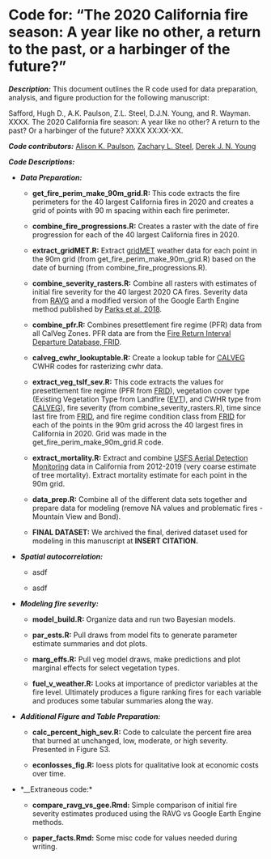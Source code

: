 Code for: “The 2020 California fire season: A year like no other, a
return to the past, or a harbinger of the future?”
================

***Description:*** This document outlines the R code used for data
preparation, analysis, and figure production for the following
manuscript:

Safford, Hugh D., A.K. Paulson, Z.L. Steel, D.J.N. Young, and R. Wayman.
XXXX. The 2020 California fire season: A year like no other? A return to
the past? Or a harbinger of the future? XXXX XX:XX-XX.

***Code contributors:*** [Alison K.
Paulson](https://github.com/akpaulson), [Zachary L.
Steel](https://github.com/zacksteel), [Derek J. N.
Young](https://github.com/youngdjn)

***Code Descriptions:***

-   ***Data Preparation:***

    -   **get\_fire\_perim\_make\_90m\_grid.R:** This code extracts the
        fire perimeters for the 40 largest California fires in 2020 and
        creates a grid of points with 90 m spacing within each fire
        perimeter.

    -   **combine\_fire\_progressions.R:** Creates a raster with the
        date of fire progression for each of the 40 largest California
        fires in 2020.

    -   **extract\_gridMET.R:** Extract
        [gridMET](http://www.climatologylab.org/gridmet.html) weather
        data for each point in the 90m grid (from
        get\_fire\_perim\_make\_90m\_grid.R) based on the date of
        burning (from combine\_fire\_progressions.R).

    -   **combine\_severity\_rasters.R:** Combine all rasters with
        estimates of initial fire severity for the 40 largest 2020 CA
        fires. Severity data from
        [RAVG](https://burnseverity.cr.usgs.gov/products/ravg) and a
        modified version of the Google Earth Engine method published by
        [Parks et al. 2018](https://www.mdpi.com/2072-4292/10/6/879).

    -   **combine\_pfr.R:** Combines presettlement fire regime (PFR)
        data from all CalVeg Zones. PFR data are from the [Fire Return
        Interval Departure Database,
        FRID](https://www.fs.usda.gov/detail/r5/landmanagement/gis/?cid=STELPRDB5327836).

    -   **calveg\_cwhr\_lookuptable.R:** Create a lookup table for
        [CALVEG](https://www.fs.usda.gov/detail/r5/landmanagement/resourcemanagement/?cid=stelprdb5347192)
        CWHR codes for rasterizing cwhr data.

    -   **extract\_veg\_tslf\_sev.R:** This code extracts the values for
        presettlement fire regime (PFR from
        [FRID](https://www.fs.usda.gov/detail/r5/landmanagement/gis/?cid=STELPRDB5327836)),
        vegetation cover type (Existing Vegetation Type from Landfire
        ([EVT](https://landfire.gov/evt.php)), and CWHR type from
        [CALVEG](https://www.fs.usda.gov/detail/r5/landmanagement/resourcemanagement/?cid=stelprdb5347192)),
        fire severity (from combine\_severity\_rasters.R), time since
        last fire from
        [FRID]((https://www.fs.usda.gov/detail/r5/landmanagement/gis/?cid=STELPRDB5327836)),
        and fire regime condition class from
        [FRID](https://www.fs.usda.gov/detail/r5/landmanagement/gis/?cid=STELPRDB5327836)
        for each of the points in the 90m grid across the 40 largest
        fires in California in 2020. Grid was made in the
        get\_fire\_perim\_make\_90m\_grid.R code.

    -   **extract\_mortality.R:** Extract and combine [USFS Aerial
        Detection
        Monitoring](https://www.fs.usda.gov/detail/r5/forest-grasslandhealth/?cid=fsbdev3_046696)
        data in California from 2012-2019 (very coarse estimate of tree
        mortality). Extract mortality estimate for each point in the 90m
        grid.

    -   **data\_prep.R:** Combine all of the different data sets
        together and prepare data for modeling (remove NA values and
        problematic fires - Mountain View and Bond).

    -   **FINAL DATASET:** We archived the final, derived dataset used
        for modeling in this manuscript at **INSERT CITATION.**

-   ***Spatial autocorrelation:***

    -   asdf

    -   asdf

-   ***Modeling fire severity:***

    -   **model\_build.R:** Organize data and run two Bayesian models.

    -   **par\_ests.R:** Pull draws from model fits to generate
        parameter estimate summaries and dot plots.

    -   **marg\_effs.R:** Pull veg model draws, make predictions and
        plot marginal effects for select vegetation types.

    -   **fuel\_v\_weather.R:** Looks at importance of predictor
        variables at the fire level. Ultimately produces a figure
        ranking fires for each variable and produces some tabular
        summaries along the way.

-   ***Additional Figure and Table Preparation:***

    -   **calc\_percent\_high\_sev.R:** Code to calculate the percent
        fire area that burned at unchanged, low, moderate, or high
        severity. Presented in Figure S3.

    -   **econlosses\_fig.R:** loess plots for qualitative look at
        economic costs over time.

-   \*\_\_Extraneous code:\*

    -   **compare\_ravg\_vs\_gee.Rmd:** Simple comparison of initial
        fire severity estimates produced using the RAVG vs Google Earth
        Engine methods.

    -   **paper\_facts.Rmd:** Some misc code for values needed during
        writing.
